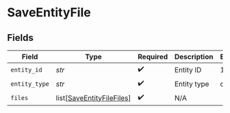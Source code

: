# SaveEntityFile


## Fields

| Field                                                                   | Type                                                                    | Required                                                                | Description                                                             | Example                                                                 |
| ----------------------------------------------------------------------- | ----------------------------------------------------------------------- | ----------------------------------------------------------------------- | ----------------------------------------------------------------------- | ----------------------------------------------------------------------- |
| `entity_id`                                                             | *str*                                                                   | :heavy_check_mark:                                                      | Entity ID                                                               | 123456                                                                  |
| `entity_type`                                                           | *str*                                                                   | :heavy_check_mark:                                                      | Entity type                                                             | order                                                                   |
| `files`                                                                 | list[[SaveEntityFileFiles](../../models/shared/saveentityfilefiles.md)] | :heavy_check_mark:                                                      | N/A                                                                     |                                                                         |